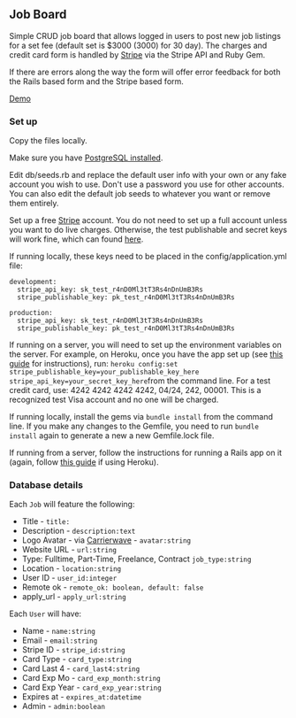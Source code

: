 ## Job Board

Simple CRUD job board that allows logged in users to post new job listings for a set fee (default set is $3000 (3000) for 30 day). The charges and credit card form is handled by [Stripe](https://stripe.com) via the Stripe API and Ruby Gem. 

If there are errors along the way the form will offer error feedback for both the Rails based form and the Stripe based form.

[Demo](https://jsnspr-ror-stripe-job-board.herokuapp.com)

### Set up

Copy the files locally.

Make sure you have [PostgreSQL installed](https://www.postgresql.org/). 

Edit db/seeds.rb and replace the default user info with your own or any fake account you wish to use. Don't use a password you use for other accounts. You can also edit the default job seeds to whatever you want or remove them entirely. 

Set up a free [Stripe](https://stripe.com) account. You do not need to set up a full account unless you want to do live charges. Otherwise, the test publishable and secret keys will work fine, which can found [here](https://dashboard.stripe.com/account/apikeys). 

If running locally, these keys need to be placed in the config/application.yml file: 

```
development:
  stripe_api_key: sk_test_r4nD0Ml3tT3Rs4nDnUmB3Rs
  stripe_publishable_key: pk_test_r4nD0Ml3tT3Rs4nDnUmB3Rs

production:
  stripe_api_key: sk_test_r4nD0Ml3tT3Rs4nDnUmB3Rs
  stripe_publishable_key: pk_test_r4nD0Ml3tT3Rs4nDnUmB3Rs
  ```

If running on a server, you will need to set up the environment variables on the server. For example, on Heroku, once you have the app set up (see [this guide](https://devcenter.heroku.com/articles/getting-started-with-rails5) for instructions), run: `heroku config:set stripe_publishable_key=your_publishable_key_here stripe_api_key=your_secret_key_here`from the command line. For a test credit card, use: 4242 4242 4242 4242, 04/24, 242, 00001. This is a recognized test Visa account and no one will be charged. 

If running locally, install the gems via `bundle install` from the command line. If you make any changes to the Gemfile, you need to run `bundle install` again to generate a new a new Gemfile.lock file. 

If running from a server, follow the instructions for running a Rails app on it (again, follow [this guide](https://devcenter.heroku.com/articles/getting-started-with-rails5) if using Heroku).

### Database details

Each `Job` will feature the following:

- Title -  `title:`
- Description - `description:text`
- Logo Avatar - via [Carrierwave](https://github.com/carrierwaveuploader/carrierwave) - `avatar:string`
- Website URL - `url:string`
- Type: Fulltime, Part-Time, Freelance, Contract `job_type:string`
- Location - `location:string`
- User ID - `user_id:integer`
- Remote ok - `remote_ok: boolean, default: false`
- apply_url - `apply_url:string`

Each `User` will have:

  - Name - `name:string`
  - Email - `email:string`
  - Stripe ID - `stripe_id:string`
  - Card Type - `card_type:string`
  - Card Last 4 - `card_last4:string`
  - Card Exp Mo - `card_exp_month:string`
  - Card Exp Year - `card_exp_year:string`
  - Expires at - `expires_at:datetime`
  - Admin - `admin:boolean`
